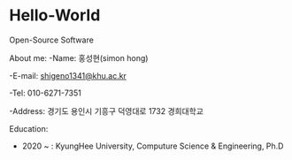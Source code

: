 # Hello-World
Open-Source Software

About me:
-Name: 홍성현(simon hong)

-E-mail: shigeno1341@khu.ac.kr

-Tel: 010-6271-7351

-Address: 경기도 용인시 기흥구 덕영대로 1732 경희대학교

Education:
- 2020 ~ : KyungHee University, Computure Science & Engineering, Ph.D
